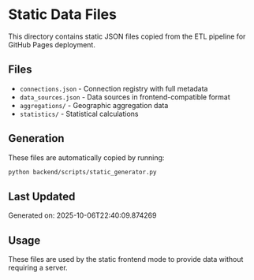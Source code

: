 # Static Data Files

This directory contains static JSON files copied from the ETL pipeline for GitHub Pages deployment.

## Files

- `connections.json` - Connection registry with full metadata
- `data_sources.json` - Data sources in frontend-compatible format
- `aggregations/` - Geographic aggregation data
- `statistics/` - Statistical calculations

## Generation

These files are automatically copied by running:
```bash
python backend/scripts/static_generator.py
```

## Last Updated

Generated on: 2025-10-06T22:40:09.874269

## Usage

These files are used by the static frontend mode to provide data without requiring a server.
